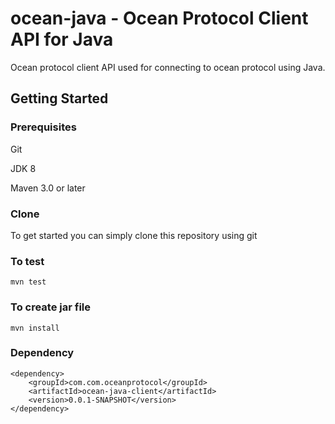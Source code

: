 # ocean-java - Ocean Protocol Client API for Java

Ocean protocol client API used for connecting to ocean protocol using Java.

## Getting Started

### Prerequisites

Git 

JDK 8

Maven 3.0 or later

### Clone
To get started you can simply clone this repository using git

### To test

```
mvn test
```
### To create jar file

```
mvn install

```
### Dependency
```
<dependency>
	<groupId>com.com.oceanprotocol</groupId>
	<artifactId>ocean-java-client</artifactId>
	<version>0.0.1-SNAPSHOT</version>
</dependency>

```
